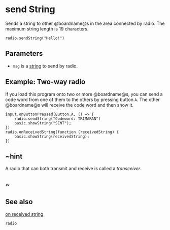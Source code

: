 # send String

Sends a string to other @boardname@s in the area connected by radio. The
maximum string length is 19 characters.

```sig
radio.sendString("Hello!")
```

## Parameters

* `msg` is a [string](/types/string) to send by radio.


## Example: Two-way radio

If you load this program onto two or more @boardname@s, you can send a
code word from one of them to the others by pressing button `A`.  The
other @boardname@s will receive the code word and then show it.

```blocks
input.onButtonPressed(Button.A, () => {
    radio.sendString("Codeword: TRIMARAN")
    basic.showString("SENT");
})
radio.onReceivedString(function (receivedString) {
    basic.showString(receivedString);
})
```

## ~hint

A radio that can both transmit and receive is called a _transceiver_.

## ~

## See also

[on received string](/reference/radio/on-received-string)

```package
radio
```